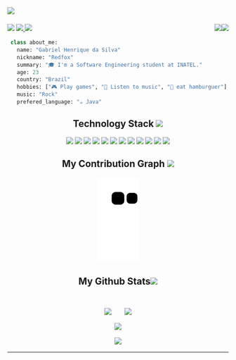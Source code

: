 <img src="https://user-images.githubusercontent.com/48630726/202218586-38d87b80-272d-4388-8172-46d040a44ff8.png">


<p style="padding-top: 5px">
<img src="https://media0.giphy.com/media/jqNPzdTTxQfOgOqpO4/source.gif" height="25px">
 <a href="mailto:gabrielhe@ges.inatel.br">
  <img src="https://img.shields.io/badge/Email-gabrielhe@ges.inatel.br-0c2d6b">
 </a>
 <a href="https://www.linkedin.com/in/gabrielhsdev/" target="_blank">
  <img src="https://img.shields.io/badge/LinkedIn-gabrielhsdev-8e1519"/>
 </a>
 <img align="right" src="https://visitcount.itsvg.in/api?id=RedfoxGHS&icon=7&color=12">
 <img align="right" src="https://media.tenor.com/QorAqICAEoEAAAAj/eye-eyes.gif" height="25px">
</p>

```Python
 class about_me:
   name: "Gabriel Henrique da Silva"
   nickname: "Redfox"
   summary: "🎓 I'm a Software Engineering student at INATEL."
   age: 23
   country: "Brazil"
   hobbies: ["🎮 Play games", "🎵 Listen to music", "🍔 eat hamburguer"]
   music: "Rock"
   prefered_language: "☕ Java"
```

<h2 align="center">Technology Stack <img src="https://user-images.githubusercontent.com/48630726/202259662-066ef2bf-734b-414d-9747-0dba25024276.gif" width="50"></h2>

<p align="center">
<img src="https://img.shields.io/badge/-Flutter-E34A86?style=flat&logo=flutter"/>
<img src="https://img.shields.io/badge/-C++-00599C?style=flat&logo=c"/>
<img src="https://img.shields.io/badge/Python-3776AB?style=flat&logo=python&logoColor=white"/>
<img src="https://img.shields.io/badge/-HTML5-E34F26?style=flat&logo=html5&logoColor=white"/>
<img src="https://img.shields.io/badge/-CSS3-1572B6?style=flat&logo=css3"/>
<img src="https://img.shields.io/badge/-Bootstrap-563D7C?style=flat&logo=bootstrap"/>
<img src="https://img.shields.io/badge/-Heroku-430098?style=flat&logo=heroku"/>
<img src="https://img.shields.io/badge/-React-black?style=flat&logo=react"/>
<img src="https://img.shields.io/badge/-MongoDB-black?style=flat&logo=mongodb"/>
<img src="https://img.shields.io/badge/-MySQL-black?style=flat&logo=mysql"/>
<img src="https://img.shields.io/badge/-Git-black?style=flat&logo=git"/>
<img src="https://img.shields.io/badge/-GitHub-black?style=flat&logo=github"/>
</p>

<h2 align="center">
  My Contribution Graph <img src="https://media.giphy.com/media/xUA7aZeLE2e0P7Znz2/giphy.gif" width="50">
</h2>
<p align="center">
  <img src="https://github.com/redfoxghs/redfoxghs/raw/output/github-contribution-grid-snake.svg" alt="snake"></center>
</p>

<h2 align="center">
  My Github Stats<img src="https://media.giphy.com/media/VgCDAzcKvsR6OM0uWg/giphy.gif" width="50">
</h2>

<br>

<p align="center">
 <img height="165" style="max-width: 420px" src="https://github-readme-stats.vercel.app/api?username=RedfoxGHS&show_icons=true&theme=radical&icon_color=79b8ff&bg_color=000000">ㅤㅤ
 <img src="https://github-readme-stats.vercel.app/api/top-langs/?username=redfoxghs&layout=compact&theme=radical&bg_color=000000&langs_count=10">
</p>

<p align = "center">
 <img  src="https://streak-stats.demolab.com/?user=RedfoxGHS&theme=radical&background=000000&currStreakLabel=79b8ff&currStreakNum=a8fdf6" />
</p> 

<p align = "center">
 <img src="https://activity-graph.herokuapp.com/graph?username=redfoxghs&theme=redical&bg_color=000000&point=79b8ff&title_color=fd428d">
</p> 
<hr>
